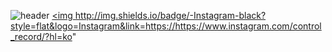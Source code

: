 ![header](https://capsule-render.vercel.app/api?type=waving&color=0:f5af19,100:f12711&height=300&section=header&text=Hi%20there%20👋&fontColor=ffffff&animation=twinkling&fontSize=120)
<a href="https://hits.seeyoufarm.com"/><img http://img.shields.io/badge/-Instagram-black?style=flat&logo=Instagram&link=https://https://www.instagram.com/control_record/?hl=ko"
